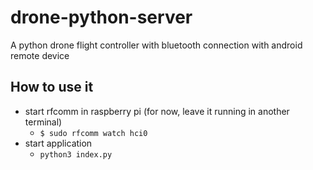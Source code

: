 # drone-python-server
A python drone flight controller with bluetooth connection with android remote device 

## How to use it
- start rfcomm in raspberry pi (for now, leave it running in another terminal)
  - ```$ sudo rfcomm watch hci0```
- start application
  - ```python3 index.py```